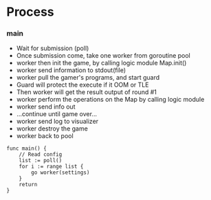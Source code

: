 Process
====

### main

* Wait for submission (poll)
* Once submission come, take one worker from goroutine pool
* worker then init the game, by calling logic module Map.init()
* worker send information to stdout(file)
* worker pull the gamer's programs, and start guard
* Guard will protect the execute if it OOM or TLE
* Then worker will get the result output of round #1
* worker perform the operations on the Map by calling logic module
* worker send info out
* ...continue until game over...
* worker send log to visualizer
* worker destroy the game
* worker back to pool


``` golang
func main() {
    // Read config
    list := poll()
    for i := range list {
        go worker(settings)
    }
    return
}

```

